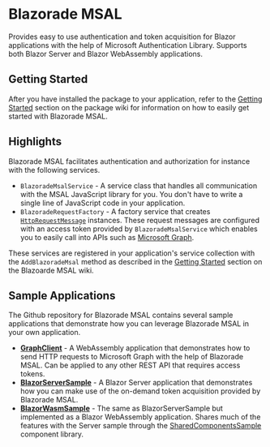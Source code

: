 ﻿# Blazorade MSAL

Provides easy to use authentication and token acquisition for Blazor applications with the help of Microsoft Authentication Library. Supports both Blazor Server and Blazor WebAssembly applications.

## Getting Started

After you have installed the package to your application, refer to the [Getting Started](https://github.com/Blazorade/Blazorade-MSAL/wiki/Getting-Started) section on the package wiki for information on how to easily get started with Blazorade MSAL.

## Highlights

Blazorade MSAL facilitates authentication and authorization for instance with the following services.

- `BlazoradeMsalService` - A service class that handles all communication with the MSAL JavaScript library for you. You don't have to write a single line of JavaScript code in your application.
- `BlazoradeRequestFactory` - A factory service that creates [`HttpRequestMessage`](https://docs.microsoft.com/dotnet/api/system.net.http.httprequestmessage) instances. These request messages are configured with an access token provided by `BlazoradeMsalService` which enables you to easily call into APIs such as [Microsoft Graph](https://docs.microsoft.com/graph/api/overview).

These services are registered in your application's service collection with the `AddBlazoradeMsal` method as described in the [Getting Started](https://github.com/Blazorade/Blazorade-MSAL/wiki/Getting-Started#configure-blazorade-msal-for-your-application) section on the Blazoarde MSAL wiki.

## Sample Applications

The Github repository for Blazorade MSAL contains several sample applications that demonstrate how you can leverage Blazorade MSAL in your own application.

- [**GraphClient**](https://github.com/Blazorade/Blazorade-MSAL/tree/main/GraphClient) - A WebAssembly application that demonstrates how to send HTTP requests to Microsoft Graph with the help of Blazorade MSAL. Can be applied to any other REST API that requires access tokens.
- [**BlazorServerSample**](https://github.com/Blazorade/Blazorade-MSAL/tree/main/BlazorServerSample) - A Blazor Server application that demonstrates how you can make use of the on-demand token acquisition provided by Blazorade MSAL.
- [**BlazorWasmSample**](https://github.com/Blazorade/Blazorade-MSAL/tree/main/BlazorWasmSample) - The same as BlazorServerSample but implemented as a Blazor WebAssembly application. Shares much of the features with the Server sample through the [SharedComponentsSample](https://github.com/Blazorade/Blazorade-MSAL/tree/main/SharedComponentsSample) component library.